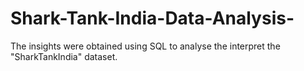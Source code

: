 # Shark-Tank-India-Data-Analysis-
The insights were obtained using SQL to analyse the interpret the "SharkTankIndia" dataset.
